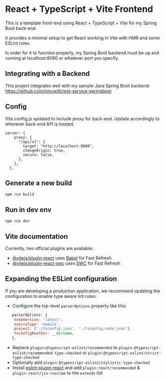 # React + TypeScript + Vite Frontend

This is a template front-end using React + TypeScript + Vite for my Spring Boot back-end. 

It provides a minimal setup to get React working in Vite with HMR and some ESLint rules.

In order for it to function properly, my Spring Boot backend must be up and running at localhost:8080 or whatever port you specify. 

## Integrating with a Backend 

This project integrates well with my sample Java Spring Boot backend:
https://github.com/nmcwilli/rest-service-springboot

## Config

Vite.config.js updated to include proxy for back-end. Update accordingly to wherever back-end API is hosted. 
```
server: {
    proxy: {
      "/api/v1": {
        target: "http://localhost:8080",
        changeOrigin: true,
        secure: false,
      },
    },
  },
```

## Generate a new build
```
npm run build
```

## Run in dev env
```
npm run dev
```

## Vite documentation

Currently, two official plugins are available:

- [@vitejs/plugin-react](https://github.com/vitejs/vite-plugin-react/blob/main/packages/plugin-react/README.md) uses [Babel](https://babeljs.io/) for Fast Refresh
- [@vitejs/plugin-react-swc](https://github.com/vitejs/vite-plugin-react-swc) uses [SWC](https://swc.rs/) for Fast Refresh

## Expanding the ESLint configuration

If you are developing a production application, we recommend updating the configuration to enable type aware lint rules:

- Configure the top-level `parserOptions` property like this:

```js
   parserOptions: {
    ecmaVersion: 'latest',
    sourceType: 'module',
    project: ['./tsconfig.json', './tsconfig.node.json'],
    tsconfigRootDir: __dirname,
   },
```

- Replace `plugin:@typescript-eslint/recommended` to `plugin:@typescript-eslint/recommended-type-checked` or `plugin:@typescript-eslint/strict-type-checked`
- Optionally add `plugin:@typescript-eslint/stylistic-type-checked`
- Install [eslint-plugin-react](https://github.com/jsx-eslint/eslint-plugin-react) and add `plugin:react/recommended` & `plugin:react/jsx-runtime` to the `extends` list
